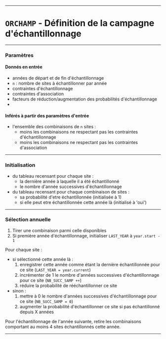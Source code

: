 
___________________________________________________________________________________________________

# `ORCHAMP` - Définition de la campagne d'échantillonnage
___________________________________________________________________________________________________

### Paramètres
#### Donnés en entrée
- années de départ et de fin d'échantillonnage
- `n` : nombre de sites à échantillonner par année
- contraintes d'échantillonnage
- contraintes d'association
- facteurs de réduction/augmentation des probabilités d'échantillonnage
- 

#### Inférés à partir des paramètres d'entrée
- l'ensemble des combinaisons de `n` sites :
    - moins les combinaisons ne respectant pas les contraintes d'échantillonnage
    - moins les combinaisons ne respectant pas les contraintes d'association

___________________________________________________________________________________________________

### Initialisation
- du tableau recensant pour chaque site :
    - la dernière année à laquelle il a été échantillonné
    - le nombre d'année successives d'échantillonnage
- du tableau recensant pour chaque combinaison de sites :
    - sa probabilité d'etre échantillonnée (initialisée à 1)
    - si elle peut etre échantillonnée cette année là (initialisé à 'oui')

___________________________________________________________________________________________________

### Sélection annuelle
1. Tirer une combinaison parmi celle disponibles
2. Si première année d'échantillonnage, initialiser `LAST_YEAR` à `year.start - 1`

Pour chaque site :
- si sélectionné cette année là :
    1. enregistrer cette année comme étant la dernière échantillonnée pour ce site (`LAST_YEAR = year.current`)
    2. incrémenter de 1 le nombre d'années successives d'échantillonnage pour ce site (`NB_SUCC_SAMP ++`)
    3. réduire la probabilité de rééchantillonner ce site
- sinon :
    1. mettre à 0 le nombre d'années successives d'échantillonnage pour ce site (`NB_SUCC_SAMP = 0`)
    2. augmenter la probabilité d'échantillonner ce site si pas échantillonné depuis X années

Pour l'échantillonnage de l'année suivante, retire les combinaisons comportant au moins 4 sites échantillonnés cette année.
    
___________________________________________________________________________________________________
